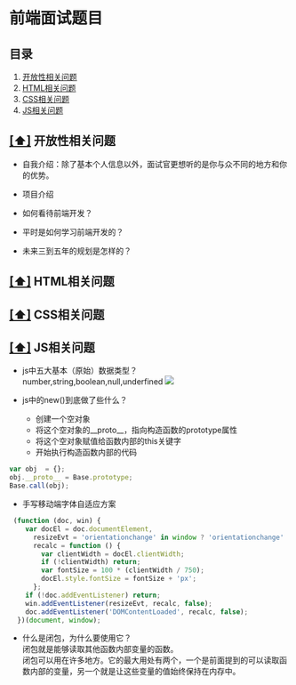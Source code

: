 # 前端面试题目

## <a name="catalog">目录</a>

1. [开放性相关问题](#base)
1. [HTML相关问题](#html)
1. [CSS相关问题](#css)
1. [JS相关问题](#js)

## [[⬆]](#catalog) <a name="base">开放性相关问题</a>  
* 自我介绍：除了基本个人信息以外，面试官更想听的是你与众不同的地方和你的优势。

* 项目介绍

* 如何看待前端开发？

* 平时是如何学习前端开发的？

* 未来三到五年的规划是怎样的？

## [[⬆]](#catalog) <a name="html">HTML相关问题</a>  
## [[⬆]](#catalog) <a name="css">CSS相关问题</a>  
## [[⬆]](#catalog) <a name="js">JS相关问题</a>

* js中五大基本（原始）数据类型？  
number,string,boolean,null,underfined
![](https://images2015.cnblogs.com/blog/315302/201702/315302-20170205164840214-221836365.png)

* js中的new()到底做了些什么？
  * 创建一个空对象
  * 将这个空对象的__proto__，指向构造函数的prototype属性
  * 将这个空对象赋值给函数内部的this关键字
  * 开始执行构造函数内部的代码
```js
var obj  = {};
obj.__proto__ = Base.prototype;
Base.call(obj);
```

* 手写移动端字体自适应方案
```js
 (function (doc, win) {
    var docEl = doc.documentElement,
      resizeEvt = 'orientationchange' in window ? 'orientationchange' : 'resize',
      recalc = function () {
        var clientWidth = docEl.clientWidth;
        if (!clientWidth) return;
        var fontSize = 100 * (clientWidth / 750);
        docEl.style.fontSize = fontSize + 'px';
      };
    if (!doc.addEventListener) return;
    win.addEventListener(resizeEvt, recalc, false);
    doc.addEventListener('DOMContentLoaded', recalc, false);
  })(document, window);
```
* 什么是闭包，为什么要使用它？  
闭包就是能够读取其他函数内部变量的函数。  
闭包可以用在许多地方。它的最大用处有两个，一个是前面提到的可以读取函数内部的变量，另一个就是让这些变量的值始终保持在内存中。  





